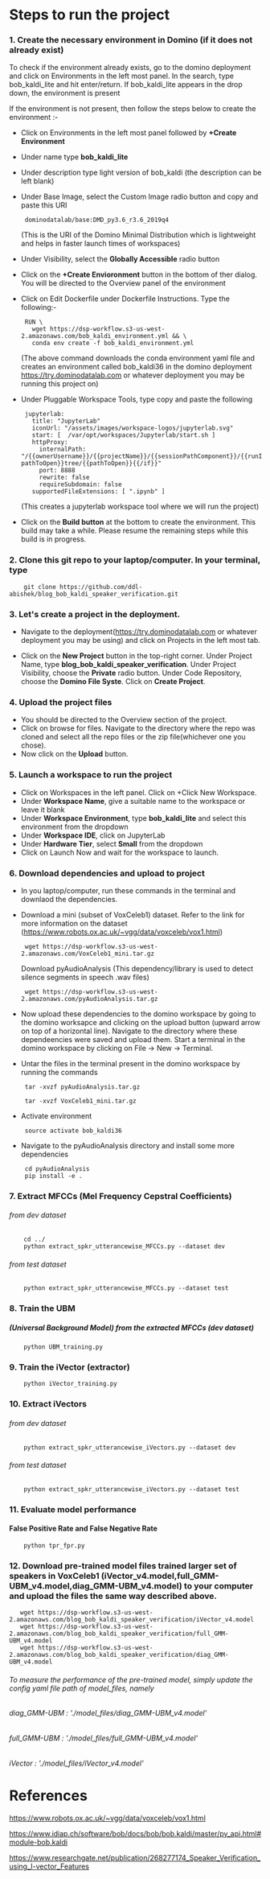 # Steps to run the project

### 1. Create the necessary environment in Domino (if it does not already exist) 
To check if the environment already exists, go to the domino deployment and click on Environments in the left most panel. 
In the search, type bob_kaldi_lite and hit enter/return. If bob_kaldi_lite appears in the drop down, the environment is present

If the environment is not present, then follow the steps below to create the environment :-
 - Click on Environments in the left most panel followed by **+Create Environment**
 - Under name type **bob_kaldi_lite**
 - Under description type light version of bob_kaldi (the description can be left blank)
 - Under Base Image, select the Custom Image radio button and copy and paste this URI

        dominodatalab/base:DMD_py3.6_r3.6_2019q4

   (This is the URI of the Domino Minimal Distribution which is lightweight and helps in 
   faster launch times of workspaces)
 - Under Visibility, select the **Globally Accessible** radio button
 - Click on the **+Create Envioronment** button in the bottom of ther dialog. You will be directed to the Overview panel of the environment
 - Click on Edit Dockerfile under Dockerfile Instructions. Type the following:-

        RUN \
          wget https://dsp-workflow.s3-us-west-2.amazonaws.com/bob_kaldi_environment.yml && \
          conda env create -f bob_kaldi_environment.yml
          
    (The above command downloads the conda environment yaml file and creates an environment called bob_kaldi36 in the domino deployment https://try.dominodatalab.com or whatever deployment you may be running this project on)
    
 - Under Pluggable Workspace Tools, type copy and paste the following
 
        jupyterlab:
          title: "JupyterLab"
          iconUrl: "/assets/images/workspace-logos/jupyterlab.svg"
          start: [  /var/opt/workspaces/Jupyterlab/start.sh ]
          httpProxy:
            internalPath: "/{{ownerUsername}}/{{projectName}}/{{sessionPathComponent}}/{{runId}}/{{#if pathToOpen}}tree/{{pathToOpen}}{{/if}}"
            port: 8888
            rewrite: false
            requireSubdomain: false
          supportedFileExtensions: [ ".ipynb" ]
    (This creates a jupyterlab workspace tool where we will run the project)
 -  Click on the **Build button** at the bottom to create the environment. This build may take a while. Please resume the remaining steps while this build is in progress.

### 2. Clone this git repo to your laptop/computer. In your terminal, type 
        git clone https://github.com/ddl-abishek/blog_bob_kaldi_speaker_verification.git     

### 3. Let's create a project in the deployment. 
 - Navigate to the deployment(https://try.dominodatalab.com or whatever deployment you may be using) and click on Projects in the left most tab.

 - Click on the **New Project** button in the top-right corner. Under Project Name, type **blog_bob_kaldi_speaker_verification**. Under Project Visibility, choose the **Private** radio button. Under Code Repository, choose the **Domino File Syste**. Click on **Create Project**. 

### 4. Upload the project files
 - You should be directed to the Overview section of the project. 
 - Click on browse for files. Navigate to the directory where the repo was cloned and select all the repo files or the zip file(whichever one you chose).
 - Now click on the **Upload** button.

### 5. Launch a workspace to run the project
 - Click on Workspaces in the left panel. Click on +Click New Workspace.
 - Under **Workspace Name**, give a suitable name to the workspace or leave it blank
 - Under **Workspace Environment**, type **bob_kaldi_lite** and select this environment from the dropdown
 - Under **Workspace IDE**, click on JupyterLab
 - Under **Hardware Tier**, select **Small** from the dropdown
 - Click on Launch Now and wait for the workspace to launch.


### 6. Download dependencies and upload to project
 - In you laptop/computer, run these commands in the terminal and downlaod the dependencies.
 
 - Download a mini (subset of VoxCeleb1) dataset. Refer to the link for more information on the dataset (https://www.robots.ox.ac.uk/~vgg/data/voxceleb/vox1.html)
 
        wget https://dsp-workflow.s3-us-west-2.amazonaws.com/VoxCeleb1_mini.tar.gz

   Download pyAudioAnalysis (This dependency/library is used to detect silence segments in speech .wav files)

        wget https://dsp-workflow.s3-us-west-2.amazonaws.com/pyAudioAnalysis.tar.gz
        
 - Now upload these dependencies to the domino workspace by going to the domino worksapce and clicking on the upload button (upward arrow on top of a horizontal line). Navigate to the directory where these dependeencies were saved and upload them. Start a terminal in the domino workspace by clicking on File -> New -> Terminal.

 - Untar the files in the terminal present in the domino workspace by running the commands
 
        tar -xvzf pyAudioAnalysis.tar.gz

        tar -xvzf VoxCeleb1_mini.tar.gz
        
 - Activate environment
 
        source activate bob_kaldi36

 - Navigate to the pyAudioAnalysis directory and install some more dependencies
 
        cd pyAudioAnalysis
        pip install -e .

### 7. Extract MFCCs (Mel Frequency Cepstral Coefficients)
###### from dev dataset

        cd ../
        python extract_spkr_utterancewise_MFCCs.py --dataset dev

###### from test dataset

        python extract_spkr_utterancewise_MFCCs.py --dataset test      
       
### 8. Train the UBM 
##### (Universal Background Model) from the extracted MFCCs (dev dataset)

        python UBM_training.py
        
### 9. Train the iVector (extractor)

        python iVector_training.py
        
### 10. Extract iVectors
###### from dev dataset

        python extract_spkr_utterancewise_iVectors.py --dataset dev

###### from test dataset

        python extract_spkr_utterancewise_iVectors.py --dataset test

### 11. Evaluate model performance
#### False Positive Rate and False Negative Rate 
        python tpr_fpr.py
        
### 12. Download pre-trained model files trained larger set of speakers in VoxCeleb1 (iVector_v4.model,full_GMM-UBM_v4.model,diag_GMM-UBM_v4.model) to your computer and upload the files the same way described above.
       wget https://dsp-workflow.s3-us-west-2.amazonaws.com/blog_bob_kaldi_speaker_verification/iVector_v4.model
       wget https://dsp-workflow.s3-us-west-2.amazonaws.com/blog_bob_kaldi_speaker_verification/full_GMM-UBM_v4.model
       wget https://dsp-workflow.s3-us-west-2.amazonaws.com/blog_bob_kaldi_speaker_verification/diag_GMM-UBM_v4.model
       
###### To measure the performance of the pre-trained model, simply update the config yaml file path of model_files, namely
######  diag_GMM-UBM : './model_files/diag_GMM-UBM_v4.model'
######  full_GMM-UBM : './model_files/full_GMM-UBM_v4.model'
######  iVector : './model_files/iVector_v4.model'
        
# References
https://www.robots.ox.ac.uk/~vgg/data/voxceleb/vox1.html

https://www.idiap.ch/software/bob/docs/bob/bob.kaldi/master/py_api.html#module-bob.kaldi

https://www.researchgate.net/publication/268277174_Speaker_Verification_using_I-vector_Features
